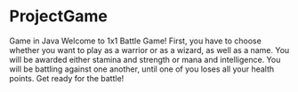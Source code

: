 # ProjectGame
Game in Java
Welcome to 1x1 Battle Game!
First, you have to choose whether you want to play as a warrior or as a wizard, as well as a name.
You will be awarded either stamina and strength or mana and intelligence.
You will be battling against one another, until one of you loses all your health points.
Get ready for the battle!
